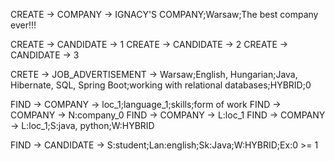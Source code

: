 CREATE -> COMPANY -> IGNACY'S COMPANY;Warsaw;The best company ever!!!

[//]: # (CREATE -> CANDIDATE -> ignacy;ignacowski;STUDENT;777 777 777;ignacy.ignacowski@gmail.com;linkedin_link;git_link;cv;every language;:&#41;;FIT;FIT;every;humble student;UNEMPLOYED)
CREATE -> CANDIDATE -> 1
CREATE -> CANDIDATE -> 2
CREATE -> CANDIDATE -> 3

CRETE -> JOB_ADVERTISEMENT -> Warsaw;English, Hungarian;Java, Hibernate, SQL, Spring Boot;working with relational databases;HYBRID;0


FIND -> COMPANY -> loc_1;language_1;skills;form of work
FIND -> COMPANY -> N:company_0
FIND -> COMPANY -> L:loc_1
FIND -> COMPANY -> L:loc_1;S:java, python;W:HYBRID

FIND -> CANDIDATE -> S:student;Lan:english;Sk:Java;W:HYBRID;Ex:0 >= 1

[//]: # ([FIND, [COMPANY {loc_1, language_1, skills, form of work}]])

